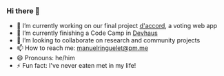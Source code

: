 ### Hi there 👋

- 🔭 I’m currently working on our final project [d'accord](https://github.com/devhausleipzigacademy/camp9-final-project), a voting web app
- 🌱 I’m currently finishing a Code Camp in [Devhaus](https://devhausleipzig.de/)
- 👯 I’m looking to collaborate on research and community projects
- 📫 How to reach me: manuelringuelet@pm.me
- 😄 Pronouns: he/him
- ⚡ Fun fact: I've never eaten met in my life!
